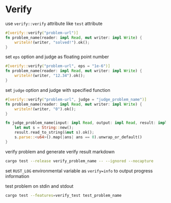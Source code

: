 # Verify

use `verify::verify` attribute like `test` attribute
```rust
#[verify::verify("problem-url")]
fn problem_name(reader: impl Read, mut writer: impl Write) {
    writeln!(writer, "solved!").ok();
}
```

set `eps` option and judge as floating point number
```rust
#[verify::verify("problem-url", eps = "1e-6")]
fn problem_name(reader: impl Read, mut writer: impl Write) {
    writeln!(writer, "12.34").ok();
}
```

set `judge` option and judge with specified function
```rust
#[verify::verify("problem-url", judge = "judge_problem_name")]
fn problem_name(reader: impl Read, mut writer: impl Write) {
    writeln!(writer, "0").ok();
}

fn judge_problem_name(input: impl Read, output: impl Read, result: impl Read) -> bool {
    let mut s = String::new();
    result.read_to_string(&mut s).ok();
    s.parse::<u64>().map(|ans| ans == 0).unwrap_or_default()
}
```

verify problem and generate verify result markdown
```sh
cargo test --release verify_problem_name -- --ignored --nocapture
```

set `RUST_LOG` environmental variable as `verify=info` to output progress information

test problem on stdin and stdout
```sh
cargo test --features=verify_test test_problem_name
```
